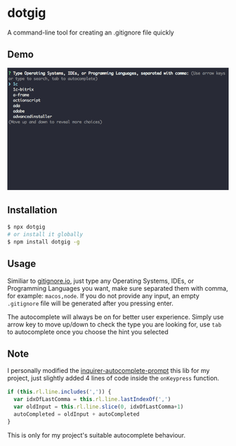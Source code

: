 # dotgig

A command-line tool for creating an .gitignore file quickly

## Demo

![demo](demo.gif)

## Installation

```bash
$ npx dotgig 
# or install it globally 
$ npm install dotgig -g
```

## Usage

Similiar to [gitignore.io](https://www.gitignore.io/), just type any Operating Systems, IDEs, or Programming Languages you want, make sure separated them with comma, for example: `macos,node`. If you do not provide any input, an empty `.gitignore` file will be generated after you pressing enter.

The autocomplete will always be on for better user experience. Simply use arrow key to move up/down to check the type you are looking for, use `tab` to autocomplete once you choose the hint you selected

## Note
I personally modified the [inquirer-autocomplete-prompt](https://github.com/mokkabonna/inquirer-autocomplete-prompt) this lib for my project, just slightly added 4 lines of code inside the `onKeypress` function. 

```javascript
if (this.rl.line.includes(',')) {
  var idxOfLastComma = this.rl.line.lastIndexOf(',')  
  var oldInput = this.rl.line.slice(0, idxOfLastComma+1)
  autoCompleted = oldInput + autoCompleted
}
```

This is only for my project's suitable autocomplete behaviour.